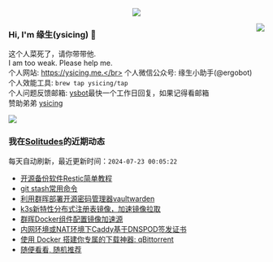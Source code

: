 <p align="center">
    <img align="center" src="https://github-profile-trophy.vercel.app/?username=ysicing&title=Star,Follower,Commit,Issue" style="max-width:100%;">
</p>

<img align="right" src="https://github-readme-stats.vercel.app/api?username=ysicing&show_icons=true&icon_color=805AD5&text_color=718096&bg_color=ffffff&hide_title=true" />


### Hi, I'm 缘生(ysicing) 👋

<!--
**ysicing/ysicing** is a ✨ _special_ ✨ repository because its `README.md` (this file) appears on your GitHub profile.

Here are some ideas to get you started:

- 🔭 I’m currently working on ...
- 🌱 I’m currently learning ...
- 👯 I’m looking to collaborate on ...
- 🤔 I’m looking for help with ...
- 💬 Ask me about ...
- 📫 How to reach me: ...
- 😄 Pronouns: ...
- ⚡ Fun fact: ...
- 🌈 I'm currently working on ... 😎
- 🐳 I’m currently learning go\k8s source code. 😅
- 🤔 I'm thinking about how to make more more money 😁.
- 💬 Ask me about `lao biao`
- 📫 How to reach me: mail [i@ysicing.me](mailto:i@ysicing.me) or blog [ysicing.me](https://ysicing.me) 
- sponsor: [ysicing](https://afdian.net/@ysicing)

-->

这个人菜死了，请你带带他.</br>
I am too weak. Please help me.</br>
个人网站: https://ysicing.me.</br>
个人微信公众号: 缘生小助手(@ergobot)</br>
个人效能工具: `brew tap ysicing/tap`</br>
个人问题反馈邮箱:  [ysbot](mailto:ysbot@12306.work)最快一个工作日回复，如果记得看邮箱</br>
赞助弟弟 [ysicing](https://sponsor.ysicing.net/)

![](https://komarev.com/ghpvc/?username=ysicing&color=green)

<!--events start -->

### 我在[Solitudes](https://ysicing.me)的近期动态

每天自动刷新，最近更新时间：`2024-07-23 00:05:22`

*  [开源备份软件Restic简单教程](https://ysicing.me/backup-restic/v1)
*  [git stash常用命令](https://ysicing.me/git-stash-usage/v1)
*  [利用群晖部署开源密码管理器vaultwarden](https://ysicing.me/nas-vaultwarden/v1)
*  [k3s新特性分布式注册表镜像，加速镜像拉取](https://ysicing.me/k3s-spegel/v1)
*  [群晖Docker组件配置镜像加速源](https://ysicing.me/dsm-docker-mirrors/v1)
*  [内网环境或NAT环境下Caddy基于DNSPOD签发证书](https://ysicing.me/nat-caddy-dnspod/v1)
*  [使用 Docker 搭建你专属的下载神器: qBittorrent](https://ysicing.me/tools/docker-qbittorrent/v1)
*  [随便看看, 随机推荐](https://ysicing.me/random/)


<!--events end -->
